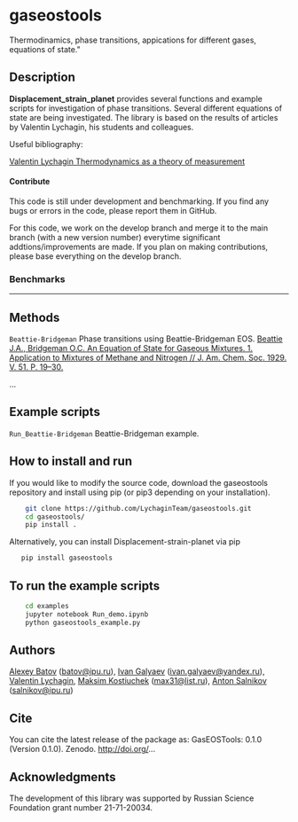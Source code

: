 # gaseostools
Thermodinamics, phase transitions, appications for different gases, equations of state."

## Description

**Displacement_strain_planet** provides several functions and example scripts for investigation of phase transitions.
Several different equations of state are being investigated.
The library is based on the results of articles by Valentin Lychagin, his students and colleagues.

Useful bibliography:

 [Valentin Lychagin Thermodynamics as a theory of measurement](https://doi.org/10.1016/j.geomphys.2021.104430)



#### Contribute
This code is still under development and benchmarking. If you find any bugs or errors in the code, please report them in GitHub.

For this code, we work on the develop branch and merge it to the main branch (with a new version number) everytime significant addtions/improvements are made. If you plan on making contributions, please base everything on the develop branch.

### Benchmarks
---

## Methods
`Beattie-Bridgeman` Phase transitions using Beattie-Bridgeman EOS.
 [Beattie J.A., Bridgeman O.C. An Equation of State for Gaseous Mixtures. 1. Application to Mixtures of Methane and Nitrogen // J. Am. Chem. Soc. 1929. V. 51. P. 19–30.](https://doi.org/10.1021/ja01376a003)

...

## Example scripts
`Run_Beattie-Bridgeman` Beattie-Bridgeman example.

## How to install and run
If you would like to modify the source code, download the gaseostools repository and install using pip (or pip3 depending on your installation).
```bash
    git clone https://github.com/LychaginTeam/gaseostools.git
    cd gaseostools/
    pip install .
```
Alternatively, you can install Displacement-strain-planet via pip
```bash
   pip install gaseostools
```

## To run the example scripts
```bash
    cd examples
    jupyter notebook Run_demo.ipynb
    python gaseostools_example.py
```

## Authors
[Alexey Batov](https://www.ipu.ru/node/82) (batov@ipu.ru),
[Ivan Galyaev](https://www.ipu.ru/node/49970) (ivan.galyaev@yandex.ru),
[Valentin Lychagin](https://www.ipu.ru/node/457),
[Maksim Kostiuchek](https://www.ipu.ru/node/47150) (max31@list.ru),
[Anton Salnikov](https://www.ipu.ru/staff/salnikov) (salnikov@ipu.ru)

## Cite
You can cite the latest release of the package as:
GasEOSTools: 0.1.0 (Version 0.1.0). Zenodo. http://doi.org/...

## Acknowledgments
The development of this library was supported by Russian Science Foundation grant number 21-71-20034.
